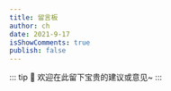 ```yaml
---
title: 留言板
author: ch
date: 2021-9-17
isShowComments: true
publish: false
---
```


::: tip
:email: 欢迎在此留下宝贵的建议或意见~ 
:::

